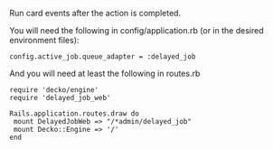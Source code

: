Run card events after the action is completed.

You will need the following in config/application.rb (or in the desired environment 
files):

    config.active_job.queue_adapter = :delayed_job

And you will need at least the following in routes.rb

    require 'decko/engine'
    require 'delayed_job_web'
    
    Rails.application.routes.draw do
     mount DelayedJobWeb => "/*admin/delayed_job"
     mount Decko::Engine => '/'
    end
